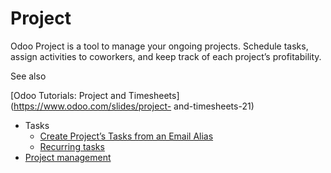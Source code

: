# Project

Odoo Project is a tool to manage your ongoing projects. Schedule tasks, assign
activities to coworkers, and keep track of each project’s profitability.

See also

[Odoo Tutorials: Project and Timesheets](https://www.odoo.com/slides/project-
and-timesheets-21)

  * Tasks
    * [Create Project’s Tasks from an Email Alias](project/tasks/email_alias.html)
    * [Recurring tasks](project/tasks/recurring_tasks.html)
  * [Project management](project/project_management.html)

